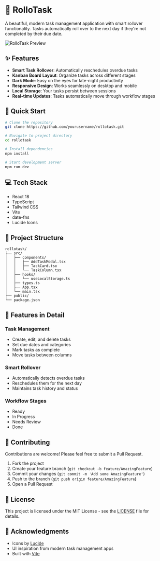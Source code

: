 # 🎯 RolloTask

A beautiful, modern task management application with smart rollover functionality. Tasks automatically roll over to the next day if they're not completed by their due date.

![RolloTask Preview](https://images.unsplash.com/photo-1484480974693-6ca0a78fb36b?auto=format&fit=crop&q=80&w=2072)

## ✨ Features

- **Smart Task Rollover**: Automatically reschedules overdue tasks
- **Kanban Board Layout**: Organize tasks across different stages
- **Dark Mode**: Easy on the eyes for late-night productivity
- **Responsive Design**: Works seamlessly on desktop and mobile
- **Local Storage**: Your tasks persist between sessions
- **Real-time Updates**: Tasks automatically move through workflow stages

## 🚀 Quick Start

```bash
# Clone the repository
git clone https://github.com/yourusername/rollotask.git

# Navigate to project directory
cd rollotask

# Install dependencies
npm install

# Start development server
npm run dev
```

## 💻 Tech Stack

- React 18
- TypeScript
- Tailwind CSS
- Vite
- date-fns
- Lucide Icons

## 🔧 Project Structure

```
rollotask/
├── src/
│   ├── components/
│   │   ├── AddTaskModal.tsx
│   │   ├── TaskCard.tsx
│   │   └── TaskColumn.tsx
│   ├── hooks/
│   │   └── useLocalStorage.ts
│   ├── types.ts
│   ├── App.tsx
│   └── main.tsx
├── public/
└── package.json
```

## 📱 Features in Detail

### Task Management
- Create, edit, and delete tasks
- Set due dates and categories
- Mark tasks as complete
- Move tasks between columns

### Smart Rollover
- Automatically detects overdue tasks
- Reschedules them for the next day
- Maintains task history and status

### Workflow Stages
- Ready
- In Progress
- Needs Review
- Done

## 🤝 Contributing

Contributions are welcome! Please feel free to submit a Pull Request.

1. Fork the project
2. Create your feature branch (`git checkout -b feature/AmazingFeature`)
3. Commit your changes (`git commit -m 'Add some AmazingFeature'`)
4. Push to the branch (`git push origin feature/AmazingFeature`)
5. Open a Pull Request

## 📄 License

This project is licensed under the MIT License - see the [LICENSE](LICENSE) file for details.

## 🙏 Acknowledgments

- Icons by [Lucide](https://lucide.dev)
- UI inspiration from modern task management apps
- Built with [Vite](https://vitejs.dev)